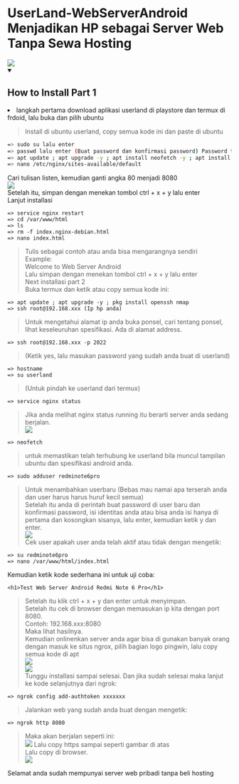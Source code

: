 # UserLand-WebServerAndroid Menjadikan HP sebagai Server Web Tanpa Sewa Hosting
<img src="https://raw.githubusercontent.com/CypherpunkArmory/UserLAnd/master/fastlane/metadata/android/en-US/images/featureGraphic.png">
<details open>
  <summary><strong><h2>How to Install Part 1</h2></strong></summary>
  
  <li>langkah pertama download aplikasi userland di playstore dan termux di frdoid, lalu buka dan pilih ubuntu</li>
 
> Install di ubuntu userland, copy semua kode ini dan paste di ubuntu
  
```bash
=> sudo su lalu enter
=> passwd lalu enter (Buat password dan konfirmasi password) Password tidak akan terlihat
=> apt update ; apt upgrade -y ; apt install neofetch -y ; apt install nano -y ; apt install nginx -y ; service nginx status
=> nano /etc/nginx/sites-available/default
```
Cari tulisan listen, kemudian ganti angka 80 menjadi 8080<br>
<img src="https://github.com/haniefautophile-official/UserLand-WebServerAndroid/blob/main/ss/Screenshot_2025-01-18-17-29-45-892_tech.ula.jpg"><br>
Setelah itu, simpan dengan menekan tombol ctrl + x + y lalu enter<br>
Lanjut installasi<br>
```
=> service nginx restart
=> cd /var/www/html
=> ls
=> rm -f index.nginx-debian.html
=> nano index.html
```
> Tulis sebagai contoh atau anda bisa mengarangnya sendiri<br>
> Example:<br>
> Welcome to Web Server Android<br>
> Lalu simpan dengan menekan tombol ctrl + x + y lalu enter<br>
> Next installasi part 2<br>
> Buka termux dan ketik atau copy semua kode ini:<br>
```
=> apt update ; apt upgrade -y ; pkg install openssh nmap
=> ssh root@192.168.xxx (Ip hp anda)
```
> Untuk mengetahui alamat ip anda buka ponsel, cari tentang ponsel, lihat keseleuruhan spesifikasi. Ada di alamat address.
```
=> ssh root@192.168.xxx -p 2022
```
> (Ketik yes, lalu masukan password yang sudah anda buat di userland)
```
=> hostname
=> su userland
```
> (Untuk pindah ke userland dari termux)
```
=> service nginx status
```
> Jika anda melihat nginx status running itu berarti server anda sedang berjalan.<br>
<img src="https://github.com/haniefautophile-official/UserLand-WebServerAndroid/blob/main/ss/Screenshot_2025-01-18-18-14-56-220_com.termux.jpg"><br>
```
=> neofetch
```
> untuk memastikan telah terhubung ke userland bila muncul tampilan ubuntu dan spesifikasi android anda.
```
=> sudo adduser redminote6pro
```
> Untuk menambahkan userbaru  (Bebas mau namai apa terserah anda dan user harus harus huruf kecil semua)<br>
> Setelah itu anda di perintah buat password di user baru dan konfirmasi password, isi identitas anda atau bisa anda isi hanya di pertama dan kosongkan sisanya, lalu enter, kemudian ketik y dan enter.<br>
<img src="https://github.com/haniefautophile-official/UserLand-WebServerAndroid/blob/main/ss/Screenshot_2025-01-18-18-17-32-017_com.termux.jpg"><br>
> Cek user apakah user anda telah aktif atau tidak dengan mengetik:<br>
```
=> su redminote6pro
=> nano /var/www/html/index.html
```
Kemudian ketik kode sederhana ini untuk uji coba:
```
<h1>Test Web Server Android Redmi Note 6 Pro</h1>
```
> Setelah itu klik ctrl + x + y dan enter untuk menyimpan.<br>
> Setelah itu cek di browser dengan memasukan ip kita dengan port 8080.<br>
> Contoh: 192.168.xxx:8080<br>
> Maka lihat hasilnya.<br>
> Kemudian onlinenkan server anda agar bisa di gunakan banyak orang dengan masuk ke situs ngrox, pilih bagian logo pingwin, lalu copy semua kode di apt<br>
> <img src="https://github.com/haniefautophile-official/UserLand-WebServerAndroid/blob/main/ss/Screenshot_2025-01-18-18-09-07-946_com.android.chrome.jpg"><br>
<img src="https://github.com/haniefautophile-official/UserLand-WebServerAndroid/blob/main/ss/Screenshot_2025-01-18-18-20-46-920_com.termux.jpg"><br>
> Tunggu installasi sampai selesai. Dan jika sudah selesai maka lanjut ke kode selanjutnya dari ngrok:<br>
```
=> ngrok config add-authtoken xxxxxxx
```
> Jalankan web yang sudah anda buat dengan mengetik:
```
=> ngrok http 8080
```
> Maka akan berjalan seperti ini:<br>
> <img src="https://github.com/haniefautophile-official/UserLand-WebServerAndroid/blob/main/ss/Screenshot_2025-01-18-18-34-35-171_com.termux.jpg">
> Lalu copy https sampai seperti gambar di atas<br>
> Lalu copy di browser.<br>
<img src="https://github.com/haniefautophile-official/UserLand-WebServerAndroid/blob/main/ss/Screenshot_2025-01-18-18-34-24-555_com.android.chrome.jpg"><br>

</details>

Selamat anda sudah mempunyai server web pribadi tanpa beli hosting<br>

